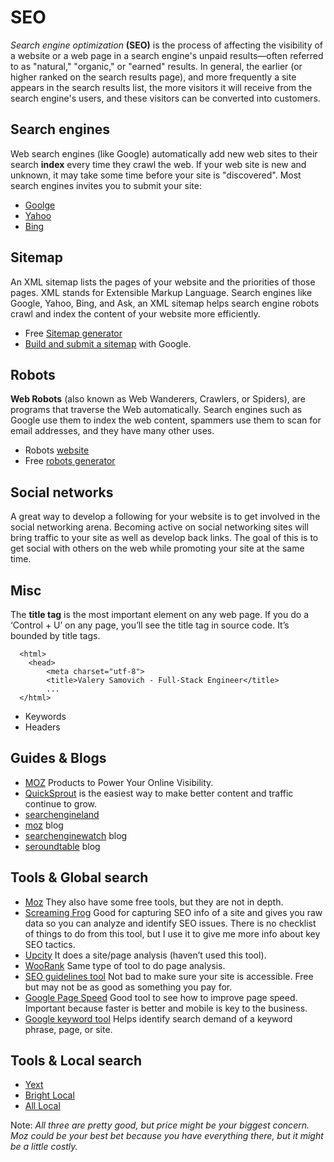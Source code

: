 # SEO

*Search engine optimization* **(SEO)** is the process of affecting the visibility of a website or a web page in a search engine's unpaid results—often referred to as "natural," "organic," or "earned" results. In general, the earlier (or higher ranked on the search results page), and more frequently a site appears in the search results list, the more visitors it will receive from the search engine's users, and these visitors can be converted into customers.

## Search engines

Web search engines (like Google) automatically add new web sites to their search **index** every time they crawl the web. If your web site is new and unknown, it may take some time before your site is "discovered". Most search engines invites you to submit your site:

- [Goolge](https://www.google.com/webmasters/tools/submit-url?continue=/addurl)
- [Yahoo](https://search.yahoo.com/info/submit.html)
- [Bing](http://www.bing.com/toolbox/submit-site-url)

## Sitemap

An XML sitemap lists the pages of your website and the priorities of those pages. XML stands for Extensible Markup Language. Search engines like Google, Yahoo, Bing, and Ask, an XML sitemap helps search engine robots crawl and index the content of your website more efficiently.

- Free [Sitemap generator](https://www.xml-sitemaps.com/)
- [Build and submit a sitemap](https://support.google.com/webmasters/answer/183668?hl=en) with Google.

## Robots

**Web Robots** (also known as Web Wanderers, Crawlers, or Spiders), are programs that traverse the Web automatically. Search engines such as Google use them to index the web content, spammers use them to scan for email addresses, and they have many other uses.

- Robots [website](http://www.robotstxt.org/)
- Free [robots generator](http://www.mcanerin.com)

## Social networks

A great way to develop a following for your website is to get involved in the social networking arena. Becoming active on social networking sites will bring traffic to your site as well as develop back links. The goal of this is to get social with others on the web while promoting your site at the same time.

## Misc

The **title tag** is the most important element on any web page. If you do a ‘Control + U’ on any page, you’ll see the title tag in source code. It’s bounded by title tags.
      
      <html>
        <head>
            <meta charset="utf-8">
            <title>Valery Samovich - Full-Stack Engineer</title>
            ...
      </html>

- Keywords 
- Headers

## Guides & Blogs

- [MOZ](https://moz.com/beginners-guide-to-seo) Products to Power Your Online Visibility.
- [QuickSprout](https://www.quicksprout.com/the-advanced-guide-to-seo/) is the easiest way to make better content and traffic continue to grow.
- [searchengineland](http://searchengineland.com/)
- [moz](https://moz.com/blog) blog
- [searchenginewatch](https://searchenginewatch.com/category/seo/) blog
- [seroundtable](https://www.seroundtable.com/) blog

## Tools & Global search

- [Moz](https://moz.com/products) They also have some free tools, but they are not in depth.
- [Screaming Frog](https://www.screamingfrog.co.uk/seo-spider/) Good for capturing SEO info of a site and gives you raw data so you can analyze and identify SEO issues. There is no checklist of things to do from this tool, but I use it to give me more info about key SEO tactics.  
- [Upcity](http://upcity.com/) It does a site/page analysis (haven’t used this tool).
- [WooRank](https://www.woorank.com/) Same type of tool to do page analysis.
- [SEO guidelines tool](https://varvy.com/) Not bad to make sure your site is accessible. Free but may not be as good as something you pay for.
- [Google Page Speed](https://developers.google.com/speed/pagespeed/insights/) Good tool to see how to improve page speed. Important because faster is better and mobile is key to the business.
- [Google keyword tool](https://adwords.google.com/KeywordPlanner) Helps identify search demand of a keyword phrase, page, or site.

## Tools & Local search
- [Yext](http://www.yext.com/en/)
- [Bright Local](https://www.brightlocal.com/)
- [All Local](http://www.alllocal.com/)

Note: *All three are pretty good, but price might be your biggest concern. Moz could be your best bet because you have everything there, but it might be a little costly.*


